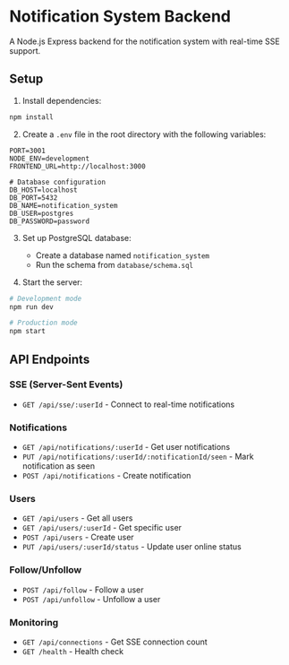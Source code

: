 # Notification System Backend

A Node.js Express backend for the notification system with real-time SSE support.

## Setup

1. Install dependencies:
```bash
npm install
```

2. Create a `.env` file in the root directory with the following variables:
```
PORT=3001
NODE_ENV=development
FRONTEND_URL=http://localhost:3000

# Database configuration
DB_HOST=localhost
DB_PORT=5432
DB_NAME=notification_system
DB_USER=postgres
DB_PASSWORD=password
```

3. Set up PostgreSQL database:
   - Create a database named `notification_system`
   - Run the schema from `database/schema.sql`

4. Start the server:
```bash
# Development mode
npm run dev

# Production mode
npm start
```

## API Endpoints

### SSE (Server-Sent Events)
- `GET /api/sse/:userId` - Connect to real-time notifications

### Notifications
- `GET /api/notifications/:userId` - Get user notifications
- `PUT /api/notifications/:userId/:notificationId/seen` - Mark notification as seen
- `POST /api/notifications` - Create notification

### Users
- `GET /api/users` - Get all users
- `GET /api/users/:userId` - Get specific user
- `POST /api/users` - Create user
- `PUT /api/users/:userId/status` - Update user online status

### Follow/Unfollow
- `POST /api/follow` - Follow a user
- `POST /api/unfollow` - Unfollow a user

### Monitoring
- `GET /api/connections` - Get SSE connection count
- `GET /health` - Health check 